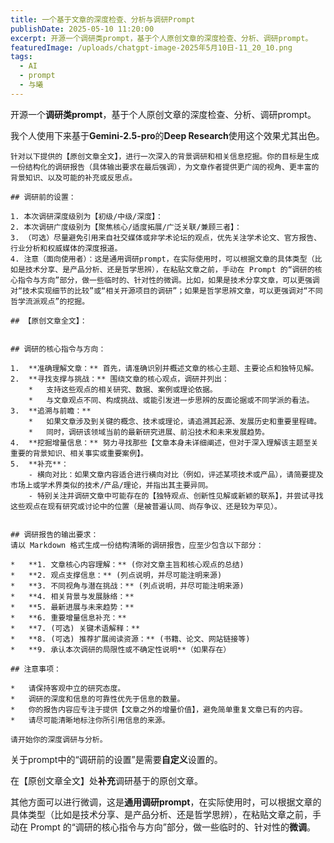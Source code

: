 ```yaml
---
title: 一个基于文章的深度检查、分析与调研Prompt
publishDate: 2025-05-10 11:20:00
excerpt: 开源一个调研类prompt，基于个人原创文章的深度检查、分析、调研prompt。
featuredImage: /uploads/chatgpt-image-2025年5月10日-11_20_10.png
tags:
  - AI
  - prompt
  - 与曦
---
```

开源一个**调研类prompt**，基于个人原创文章的深度检查、分析、调研prompt。

我个人使用下来基于**Gemini-2.5-pro**的**Deep Research**使用这个效果尤其出色。

```
针对以下提供的【原创文章全文】，进行一次深入的背景调研和相关信息挖掘。你的目标是生成一份结构化的调研报告（具体输出要求在最后强调），为文章作者提供更广阔的视角、更丰富的背景知识、以及可能的补充或反思点。

## 调研前的设置：

1. 本次调研深度级别为【初级/中级/深度】：
2. 本次调研广度级别为【聚焦核心/适度拓展/广泛关联/兼顾三者】：
3. （可选）尽量避免引用来自社交媒体或非学术论坛的观点，优先关注学术论文、官方报告、行业分析和权威媒体的深度报道。
4. 注意（面向使用者）：这是通用调研prompt，在实际使用时，可以根据文章的具体类型（比如是技术分享、是产品分析、还是哲学思辨），在粘贴文章之前，手动在 Prompt 的“调研的核心指令与方向”部分，做一些临时的、针对性的微调。比如，如果是技术分享文章，可以更强调对“技术实现细节的比较”或“相关开源项目的调研”；如果是哲学思辨文章，可以更强调对“不同哲学流派观点”的挖掘。

## 【原创文章全文】：


## 调研的核心指令与方向：

1.  **准确理解文章：** 首先，请准确识别并概述文章的核心主题、主要论点和独特见解。
2.  **寻找支撑与挑战：** 围绕文章的核心观点，调研并列出：
    *   支持这些观点的相关研究、数据、案例或理论依据。
    *   与文章观点不同、构成挑战、或能引发进一步思辨的反面论据或不同学派的看法。
3.  **追溯与前瞻：**
    *   如果文章涉及到关键的概念、技术或理论，请追溯其起源、发展历史和重要里程碑。
    *   同时，调研该领域当前的最新研究进展、前沿技术和未来发展趋势。
4.  **挖掘增量信息：** 努力寻找那些【文章本身未详细阐述，但对于深入理解该主题至关重要的背景知识、相关事实或重要案例】。
5.  **补充**：
	- 横向对比：如果文章内容适合进行横向对比（例如，评述某项技术或产品），请简要提及市场上或学术界类似的技术/产品/理论，并指出其主要异同。
	- 特别关注并调研文章中可能存在的【独特观点、创新性见解或新颖的联系】，并尝试寻找这些观点在现有研究或讨论中的位置（是被普遍认同、尚存争议、还是较为罕见）。


## 调研报告的输出要求：
请以 Markdown 格式生成一份结构清晰的调研报告，应至少包含以下部分：

*   **1. 文章核心内容理解：** (你对文章主旨和核心观点的总结)
*   **2. 观点支撑信息：** (列点说明，并尽可能注明来源)
*   **3. 不同视角与潜在挑战：** (列点说明，并尽可能注明来源)
*   **4. 相关背景与发展脉络：**
*   **5. 最新进展与未来趋势：**
*   **6. 重要增量信息补充：**
*   **7. (可选) 关键术语解释：**
*   **8. (可选) 推荐扩展阅读资源：** (书籍、论文、网站链接等)
*   **9. 承认本次调研的局限性或不确定性说明**（如果存在）

## 注意事项：

*   请保持客观中立的研究态度。
*   调研的深度和信息的可靠性优先于信息的数量。
*   你的报告内容应专注于提供【文章之外的增量价值】，避免简单重复文章已有的内容。
*   请尽可能清晰地标注你所引用信息的来源。

请开始你的深度调研与分析。
```

关于prompt中的“调研前的设置”是需要**自定义**设置的。

在【原创文章全文】处**补充**调研基于的原创文章。

其他方面可以进行微调，这是**通用调研prompt**，在实际使用时，可以根据文章的具体类型（比如是技术分享、是产品分析、还是哲学思辨），在粘贴文章之前，手动在 Prompt 的“调研的核心指令与方向”部分，做一些临时的、针对性的**微调**。
